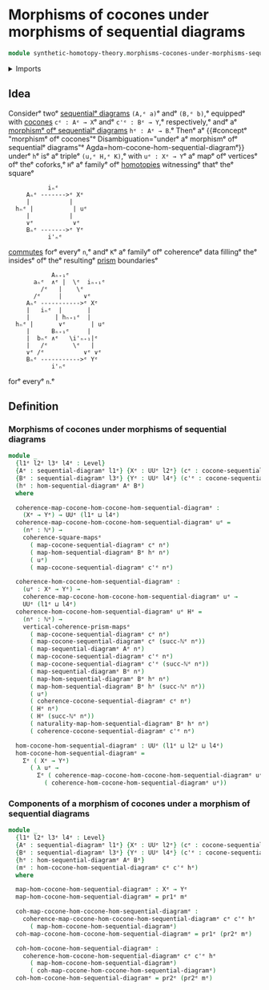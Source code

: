 # Morphisms of cocones under morphisms of sequential diagrams

```agda
module synthetic-homotopy-theory.morphisms-cocones-under-morphisms-sequential-diagramsᵉ where
```

<details><summary>Imports</summary>

```agda
open import elementary-number-theory.natural-numbersᵉ

open import foundation.commuting-prisms-of-mapsᵉ
open import foundation.commuting-squares-of-mapsᵉ
open import foundation.dependent-pair-typesᵉ
open import foundation.universe-levelsᵉ

open import synthetic-homotopy-theory.cocones-under-sequential-diagramsᵉ
open import synthetic-homotopy-theory.morphisms-sequential-diagramsᵉ
open import synthetic-homotopy-theory.sequential-diagramsᵉ
```

</details>

## Idea

Considerᵉ twoᵉ
[sequentialᵉ diagrams](synthetic-homotopy-theory.sequential-diagrams.mdᵉ) `(A,ᵉ a)`ᵉ
andᵉ `(B,ᵉ b)`,ᵉ equippedᵉ with
[cocones](synthetic-homotopy-theory.cocones-under-sequential-diagrams.mdᵉ)
`cᵉ : Aᵉ → X`ᵉ andᵉ `c'ᵉ : Bᵉ → Y`,ᵉ respectively,ᵉ andᵉ aᵉ
[morphismᵉ ofᵉ sequentialᵉ diagrams](synthetic-homotopy-theory.morphisms-sequential-diagrams.mdᵉ)
`hᵉ : Aᵉ → B`.ᵉ Thenᵉ aᵉ
{{#conceptᵉ "morphismᵉ ofᵉ cocones"ᵉ Disambiguation="underᵉ aᵉ morphismᵉ ofᵉ sequentialᵉ diagrams"ᵉ Agda=hom-cocone-hom-sequential-diagramᵉ}}
underᵉ `h`ᵉ isᵉ aᵉ tripleᵉ `(u,ᵉ H,ᵉ K)`,ᵉ with `uᵉ : Xᵉ → Y`ᵉ aᵉ mapᵉ ofᵉ verticesᵉ ofᵉ theᵉ
coforks,ᵉ `H`ᵉ aᵉ familyᵉ ofᵉ [homotopies](foundation-core.homotopies.mdᵉ) witnessingᵉ
thatᵉ theᵉ squareᵉ

```text
           iₙᵉ
     Aₙᵉ ------->ᵉ Xᵉ
     |           |
  hₙᵉ |           | uᵉ
     |           |
     ∨ᵉ           ∨ᵉ
     Bₙᵉ ------->ᵉ Yᵉ
           i'ₙᵉ
```

[commutes](foundation-core.commuting-squares-of-maps.mdᵉ) forᵉ everyᵉ `n`,ᵉ andᵉ `K`ᵉ
aᵉ familyᵉ ofᵉ coherenceᵉ data fillingᵉ theᵉ insidesᵉ ofᵉ theᵉ resultingᵉ
[prism](foundation.commuting-prisms-of-maps.mdᵉ) boundariesᵉ

```text
            Aₙ₊₁ᵉ
       aₙᵉ  ∧ᵉ |  \ᵉ  iₙ₊₁ᵉ
         /ᵉ   |    \ᵉ
       /ᵉ     |      ∨ᵉ
     Aₙᵉ ----------->ᵉ Xᵉ
     |   iₙᵉ  |       |
     |       | hₙ₊₁ᵉ  |
  hₙᵉ |       ∨ᵉ       | uᵉ
     |      Bₙ₊₁ᵉ     |
     |  bₙᵉ ∧ᵉ   \i'ₙ₊₁|ᵉ
     |   /ᵉ       \ᵉ   |
     ∨ᵉ /ᵉ           ∨ᵉ ∨ᵉ
     Bₙᵉ ----------->ᵉ Yᵉ
            i'ₙᵉ
```

forᵉ everyᵉ `n`.ᵉ

## Definition

### Morphisms of cocones under morphisms of sequential diagrams

```agda
module _
  {l1ᵉ l2ᵉ l3ᵉ l4ᵉ : Level}
  {Aᵉ : sequential-diagramᵉ l1ᵉ} {Xᵉ : UUᵉ l2ᵉ} (cᵉ : cocone-sequential-diagramᵉ Aᵉ Xᵉ)
  {Bᵉ : sequential-diagramᵉ l3ᵉ} {Yᵉ : UUᵉ l4ᵉ} (c'ᵉ : cocone-sequential-diagramᵉ Bᵉ Yᵉ)
  (hᵉ : hom-sequential-diagramᵉ Aᵉ Bᵉ)
  where

  coherence-map-cocone-hom-cocone-hom-sequential-diagramᵉ :
    (Xᵉ → Yᵉ) → UUᵉ (l1ᵉ ⊔ l4ᵉ)
  coherence-map-cocone-hom-cocone-hom-sequential-diagramᵉ uᵉ =
    (nᵉ : ℕᵉ) →
    coherence-square-mapsᵉ
      ( map-cocone-sequential-diagramᵉ cᵉ nᵉ)
      ( map-hom-sequential-diagramᵉ Bᵉ hᵉ nᵉ)
      ( uᵉ)
      ( map-cocone-sequential-diagramᵉ c'ᵉ nᵉ)

  coherence-hom-cocone-hom-sequential-diagramᵉ :
    (uᵉ : Xᵉ → Yᵉ) →
    coherence-map-cocone-hom-cocone-hom-sequential-diagramᵉ uᵉ →
    UUᵉ (l1ᵉ ⊔ l4ᵉ)
  coherence-hom-cocone-hom-sequential-diagramᵉ uᵉ Hᵉ =
    (nᵉ : ℕᵉ) →
    vertical-coherence-prism-mapsᵉ
      ( map-cocone-sequential-diagramᵉ cᵉ nᵉ)
      ( map-cocone-sequential-diagramᵉ cᵉ (succ-ℕᵉ nᵉ))
      ( map-sequential-diagramᵉ Aᵉ nᵉ)
      ( map-cocone-sequential-diagramᵉ c'ᵉ nᵉ)
      ( map-cocone-sequential-diagramᵉ c'ᵉ (succ-ℕᵉ nᵉ))
      ( map-sequential-diagramᵉ Bᵉ nᵉ)
      ( map-hom-sequential-diagramᵉ Bᵉ hᵉ nᵉ)
      ( map-hom-sequential-diagramᵉ Bᵉ hᵉ (succ-ℕᵉ nᵉ))
      ( uᵉ)
      ( coherence-cocone-sequential-diagramᵉ cᵉ nᵉ)
      ( Hᵉ nᵉ)
      ( Hᵉ (succ-ℕᵉ nᵉ))
      ( naturality-map-hom-sequential-diagramᵉ Bᵉ hᵉ nᵉ)
      ( coherence-cocone-sequential-diagramᵉ c'ᵉ nᵉ)

  hom-cocone-hom-sequential-diagramᵉ : UUᵉ (l1ᵉ ⊔ l2ᵉ ⊔ l4ᵉ)
  hom-cocone-hom-sequential-diagramᵉ =
    Σᵉ ( Xᵉ → Yᵉ)
      ( λ uᵉ →
        Σᵉ ( coherence-map-cocone-hom-cocone-hom-sequential-diagramᵉ uᵉ)
          ( coherence-hom-cocone-hom-sequential-diagramᵉ uᵉ))
```

### Components of a morphism of cocones under a morphism of sequential diagrams

```agda
module _
  {l1ᵉ l2ᵉ l3ᵉ l4ᵉ : Level}
  {Aᵉ : sequential-diagramᵉ l1ᵉ} {Xᵉ : UUᵉ l2ᵉ} (cᵉ : cocone-sequential-diagramᵉ Aᵉ Xᵉ)
  {Bᵉ : sequential-diagramᵉ l3ᵉ} {Yᵉ : UUᵉ l4ᵉ} (c'ᵉ : cocone-sequential-diagramᵉ Bᵉ Yᵉ)
  {hᵉ : hom-sequential-diagramᵉ Aᵉ Bᵉ}
  (mᵉ : hom-cocone-hom-sequential-diagramᵉ cᵉ c'ᵉ hᵉ)
  where

  map-hom-cocone-hom-sequential-diagramᵉ : Xᵉ → Yᵉ
  map-hom-cocone-hom-sequential-diagramᵉ = pr1ᵉ mᵉ

  coh-map-cocone-hom-cocone-hom-sequential-diagramᵉ :
    coherence-map-cocone-hom-cocone-hom-sequential-diagramᵉ cᵉ c'ᵉ hᵉ
      ( map-hom-cocone-hom-sequential-diagramᵉ)
  coh-map-cocone-hom-cocone-hom-sequential-diagramᵉ = pr1ᵉ (pr2ᵉ mᵉ)

  coh-hom-cocone-hom-sequential-diagramᵉ :
    coherence-hom-cocone-hom-sequential-diagramᵉ cᵉ c'ᵉ hᵉ
      ( map-hom-cocone-hom-sequential-diagramᵉ)
      ( coh-map-cocone-hom-cocone-hom-sequential-diagramᵉ)
  coh-hom-cocone-hom-sequential-diagramᵉ = pr2ᵉ (pr2ᵉ mᵉ)
```
